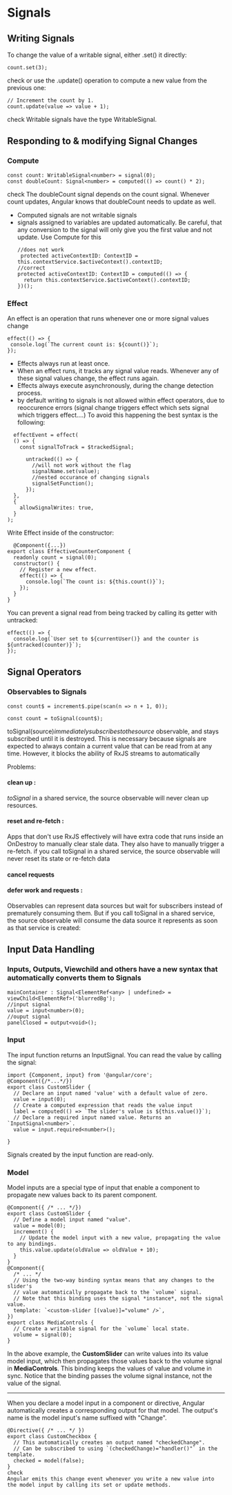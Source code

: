 # Signals
## Writing Signals
To change the value of a writable signal, either .set() it directly:
```
count.set(3);
```
check
or use the .update() operation to compute a new value from the previous one:
```
// Increment the count by 1.
count.update(value => value + 1);
```
check
Writable signals have the type WritableSignal.

## Responding to & modifying Signal Changes
### Compute
```
const count: WritableSignal<number> = signal(0);
const doubleCount: Signal<number> = computed(() => count() * 2);
```
check
The doubleCount signal depends on the count signal. Whenever count updates, Angular knows that doubleCount needs to update as well.

- Computed signals are not writable signals
- signals assigned to variables are updated automatically. Be careful, that any conversion to the signal will only give you the first value and not update. Use Compute for this
  ```
  //does not work
   protected activeContextID: ContextID = this.contextService.$activeContext().contextID;
  //correct
  protected activeContextID: ContextID = computed(() => {
    return this.contextService.$activeContext().contextID;
  })();
  ```
### Effect
 An effect is an operation that runs whenever one or more signal values change
 ```
 effect(() => {
  console.log(`The current count is: ${count()}`);
});
```
- Effects always run at least once.
- When an effect runs, it tracks any signal value reads. Whenever any of these signal values change, the effect runs again. 
- Effects always execute asynchronously, during the change detection process.
- by default writing to signals is not allowed within effect operators, due to reoccurence errors (signal change triggers effect which sets signal which triggers effect....) To avoid this happening the best syntax is the following:
```
  effectEvent = effect(
  () => {
    const signalToTrack = $trackedSignal;

      untracked(() => {
        //will not work without the flag
        signalName.set(value);
        //nested occurance of changing signals
        signalSetFunction();
      });
  },
  {
    allowSignalWrites: true,
  }
);
```
  Write Effect inside of the constructor:
```
  @Component({...})
export class EffectiveCounterComponent {
  readonly count = signal(0);
  constructor() {
    // Register a new effect.
    effect(() => {
      console.log(`The count is: ${this.count()}`);
    });
  }
}
```
You can prevent a signal read from being tracked by calling its getter with untracked:
```
effect(() => {
  console.log(`User set to ${currentUser()} and the counter is ${untracked(counter)}`);
});
```

## Signal Operators
### Observables to Signals 
```
const count$ = increment$.pipe(scan(n => n + 1, 0));

const count = toSignal(count$);
```
toSignal(source$) immediately subscribes to the source$ observable, and stays subscribed until it is destroyed. This is necessary because signals are expected to always contain a current value that can be read from at any time. However, it blocks the ability of RxJS streams to automatically

Problems:
#### clean up :
_toSignal_ in a shared service, the source observable will never clean up resources.
#### reset and re-fetch :
Apps that don't use RxJS effectively will have extra code that runs inside an OnDestroy to manually clear stale data. They also have to manually trigger a re-fetch.
if you call toSignal in a shared service, the source observable will never reset its state or re-fetch data
#### cancel requests
#### defer work and requests :
Observables can represent data sources but wait for subscribers instead of prematurely consuming them.
But if you call toSignal in a shared service, the source observable will consume the data source it represents as soon as that service is created:


## Input Data Handling
### Inputs, Outputs, Viewchild and others have a new syntax that automatically converts them to Signals
```
mainContainer : Signal<ElementRef<any> | undefined> =  viewChild<ElementRef>('blurredBg');
//input signal
value = input<number>(0);
//ouput signal
panelClosed = output<void>();
```


### Input
The input function returns an InputSignal. You can read the value by calling the signal:
```
import {Component, input} from '@angular/core';
@Component({/*...*/})
export class CustomSlider {
  // Declare an input named 'value' with a default value of zero. 
  value = input(0);
  // Create a computed expression that reads the value input
  label = computed(() => `The slider's value is ${this.value()}`);
  // Declare a required input named value. Returns an `InputSignal<number>`.
  value = input.required<number>();

}
```
Signals created by the input function are read-only.
### Model
Model inputs are a special type of input that enable a component to propagate new values back to its parent component.
```
@Component({ /* ... */})
export class CustomSlider {
  // Define a model input named "value".
  value = model(0);
  increment() {
    // Update the model input with a new value, propagating the value to any bindings. 
    this.value.update(oldValue => oldValue + 10);
  }
}
@Component({
  /* ... */
  // Using the two-way binding syntax means that any changes to the slider's
  // value automatically propagate back to the `volume` signal.
  // Note that this binding uses the signal *instance*, not the signal value.
  template: `<custom-slider [(value)]="volume" />`,
})
export class MediaControls {
  // Create a writable signal for the `volume` local state. 
  volume = signal(0);
}
```
In the above example, the **CustomSlider** can write values into its value model input, which then propagates those values back to the volume signal in **MediaControls**. This binding keeps the values of value and volume in sync. Notice that the binding passes the volume signal instance, not the value of the signal.
_______
When you declare a model input in a component or directive, Angular automatically creates a corresponding output for that model. The output's name is the model input's name suffixed with "Change".
```
@Directive({ /* ... */ })
export class CustomCheckbox {
  // This automatically creates an output named "checkedChange".
  // Can be subscribed to using `(checkedChange)="handler()"` in the template.
  checked = model(false);
}
check
Angular emits this change event whenever you write a new value into the model input by calling its set or update methods.
```

